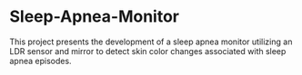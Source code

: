 # Sleep-Apnea-Monitor
This project presents the development of a sleep apnea monitor utilizing an LDR sensor and mirror to detect skin color changes associated with sleep apnea episodes.
